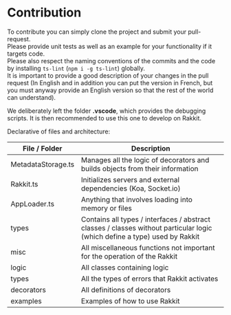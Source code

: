 # Contribution
To contribute you can simply clone the project and submit your pull-request.  
Please provide unit tests as well as an example for your functionality if it targets code.  
Please also respect the naming conventions of the commits and the code by installing `ts-lint` (`npm i -g ts-lint`) globally.  
It is important to provide a good description of your changes in the pull request (In English and in addition you can put the version in French, but you must anyway provide an English version so that the rest of the world can understand).  

We deliberately left the folder **.vscode**, which provides the debugging scripts. It is then recommended to use this one to develop on Rakkit.  

Declarative of files and architecture:  

| File / Folder | Description |
| --- | --- |
| MetadataStorage.ts | Manages all the logic of decorators and builds objects from their information |
| Rakkit.ts | Initializes servers and external dependencies (Koa, Socket.io) |
| AppLoader.ts | Anything that involves loading into memory or files |
| types | Contains all types / interfaces / abstract classes / classes without particular logic (which define a type) used by Rakkit |
| misc | All miscellaneous functions not important for the operation of the Rakkit |
| logic | All classes containing logic |
| types | All the types of errors that Rakkit activates |
| decorators | All definitions of decorators |
| examples | Examples of how to use Rakkit |
